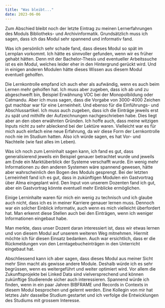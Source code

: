 ```yaml
---
title: "Was bleibt..."
date: 2023-06-06
---
```


Zum Abschied bleibt noch der letzte Eintrag zu meinen Lernerfahrungen des Moduls Bibliotheks- und Archivinformatik. Grundsätzlich muss ich sagen, dass ich das Modul sehr spannend und informativ fand.

Was ich persönlich sehr schade fand, dass dieses Modul so spät im Lernplan vorkommt. Ich hätte es sinnvoller gefunden, wenn wir es früher gehabt hätten. Denn mit der Bachelor-Thesis und eventueller Arbeitssuche ist es ein Modul, welches leider eher in den Hintergrund gerückt wird. Und in einigen anderen Modulen hätte dieses Wissen aus diesem Modul eventuell geholfen.

Die Lernkontrolle empfand ich auch eher als aufwändig, wenn es auch beim Lernen mehr geholfen hat. Ich muss aber zugeben, dass ich ab und zu abgeschweift bin, Beispiel Erwähnung VOC bei der Monopolbildung oder Catmandu. Aber ich muss sagen, dass die Vorgabe von 3000-4000 Zeichen gut machbar war für eine Lerneinheit. Und ebenso für die Einführungs- und Abschlussartikel. Ich muss auch zugeben, dass ich die Einträge jeweils erst zu spät und mithilfe der Aufzeichnungen nachgeschrieben habe. Dies liegt aber an den oben erwähnten Gründen. Ich hoffe auch, dass meine witzigen Inputs nicht zu sehr ableckend bei der Lektüre waren. Vielleicht war es für mich auch einfach eine neue Erfahrung, da wir diese Form der Lernkontrolle noch nie im Studium hatten. Also ich würde sagen, es hat Vor- und Nachteile (wie fast alles im Leben).

Was ich noch zum Lerninhalt sagen kann, ich fand es gut, dass generalisierend jeweils ein Beispiel genauer betrachtet wurde und jeweils am Ende ein Marktüberblick der Systeme verschafft wurde. Ein wenig mehr Informationen zu den anderen Systemen wäre spannend gewesen, hätte aber wahrscheinlich den Bogen des Moduls gesprengt. Bei der letzten Lerneinheit fand ich es gut, dass in zukünftigen Modulen ein Gastvortrag über Alma eingeplant wird. Den Input von unserem Dozenten fand ich gut, aber ein Gastvortrag könnte eventuell mehr Einblicke ermöglichen.

Einige Lerninhalte waren für mich ein wenig zu technisch und ich glaube auch nicht, dass ich es in meiner Karriere genauer lernen muss. Dennoch war ein solcher Einblick informativ, auch wenn es mich vielleicht überfordert hat. Man erkennt diese Stellen auch bei den Einträgen, wenn ich weniger Informationen eingebaut habe.

Man merkte, dass unser Dozent daran interessiert ist, dass wir etwas lernen und von diesem Modul auf unserem weiteren Weg mitnehmen. Hiermit möchte ich für diesen Einsatz bedanken. Auch war ersichtlich, dass er die Rückmeldungen von den Lerntagebucheinträgen in den Unterricht eingebaut hat.

Abschliessend kann ich aber sagen, dass dieses Modul aus meiner Sicht mehr Sinn macht als gewisse andere Module. Deshalb würde ich es sehr begrüssen, wenn es weitergeführt und weiter optimiert wird. Vor allem die Zukunftsprojekte bei Linked Data sind vielversprechend und können zukünftige Studierende sicher auch interessieren. Spannend würde ich finden, wenn in ein paar Jahren BIBFRAME und Records in Contexts in diesem Modul besprochen und gelernt werden. Eine Kollegin von mir hat letztes Jahr dasselbe Studium gestartet und ich verfolge die Entwicklungen des Studiums mit grossem Interesse.
